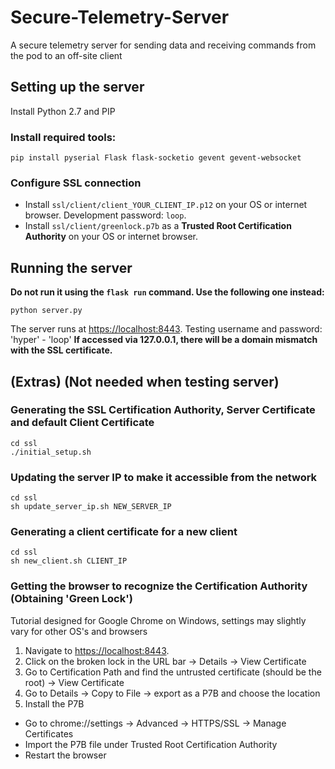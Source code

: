 # Secure-Telemetry-Server
A secure telemetry server for sending data and receiving commands from the pod to an off-site client

## Setting up the server
Install Python 2.7 and PIP

### Install required tools:
```
pip install pyserial Flask flask-socketio gevent gevent-websocket
```
### Configure SSL connection
- Install `ssl/client/client_YOUR_CLIENT_IP.p12` on your OS or internet browser. Development password: `loop`.
- Install `ssl/client/greenlock.p7b` as a **Trusted Root Certification Authority** on your OS or internet browser.

## Running the server
**Do not run it using the `flask run` command. Use the following one instead:**
```
python server.py
```
The server runs at <https://localhost:8443>. Testing username and password: 'hyper' - 'loop'
**If accessed via 127.0.0.1, there will be a domain mismatch with the SSL certificate.**

## (Extras) (Not needed when testing server)
### Generating the SSL Certification Authority, Server Certificate and default Client Certificate
```
cd ssl
./initial_setup.sh
```
### Updating the server IP to make it accessible from the network
```
cd ssl
sh update_server_ip.sh NEW_SERVER_IP
```
### Generating a client certificate for a new client
```
cd ssl
sh new_client.sh CLIENT_IP
```
### Getting the browser to recognize the Certification Authority (Obtaining 'Green Lock')
Tutorial designed for Google Chrome on Windows, settings may slightly vary for other OS's and browsers

1. Navigate to <https://localhost:8443>.
2. Click on the broken lock in the URL bar -> Details -> View Certificate
3. Go to Certification Path and find the untrusted certificate (should be the root) -> View Certificate
4. Go to Details -> Copy to File -> export as a P7B and choose the location
5. Install the P7B
  * Go to chrome://settings -> Advanced -> HTTPS/SSL -> Manage Certificates
  * Import the P7B file under Trusted Root Certification Authority
  * Restart the browser
